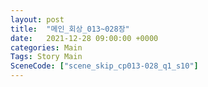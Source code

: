 ```yaml
---
layout: post
title:  "메인_회상_013~028장"
date:   2021-12-28 09:00:00 +0000
categories: Main
Tags: Story Main
SceneCode: ["scene_skip_cp013-028_q1_s10"]
---
```

